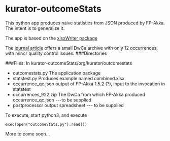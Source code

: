 # kurator-outcomeStats
This python app produces naive statistics from JSON produced by FP-Akka. The intent is to generalize it.

The app is based on the [xlsxWriter package](http://xlsxwriter.readthedocs.org/#)

The [journal article](http://bdj.pensoft.net/articles.php?id=992) offers a small DwCa archive with only 12 occurrences, with minor quality control issues.
###Directories

###Files:
In kurator-outcomeStats/org/kurator/outcomestats
* outcomestats.py The application package<br/>
* statstest.py  Produces example named combined.xlsx<br/>
* occurrence_qc.json output of FP-Akka 1.5.2 (?), input to the invocation in statstest<br/>
* occurrences_922.zip The DwCa from which FP-Akka produced occurrence_qc.json ---to be supplied<br/>
* postprocessor output spreadsheet --- to be supplied<br/>

To execute, start python3, and execute
```
exec(open("outcomeStats.py").read())
```



More to come soon...

